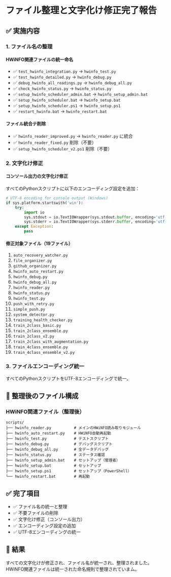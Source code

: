 # ファイル整理と文字化け修正完了報告

## ✅ 実施内容

### 1. ファイル名の整理

#### HWiNFO関連ファイルの統一命名
- ✅ `test_hwinfo_integration.py` → `hwinfo_test.py`
- ✅ `test_hwinfo_detailed.py` → `hwinfo_debug.py`
- ✅ `debug_hwinfo_all_readings.py` → `hwinfo_debug_all.py`
- ✅ `check_hwinfo_status.py` → `hwinfo_status.py`
- ✅ `setup_hwinfo_scheduler_admin.bat` → `hwinfo_setup_admin.bat`
- ✅ `setup_hwinfo_scheduler.bat` → `hwinfo_setup.bat`
- ✅ `setup_hwinfo_scheduler.ps1` → `hwinfo_setup.ps1`
- ✅ `restart_hwinfo.bat` → `hwinfo_restart.bat`

#### ファイル統合テ削除
- ✅ `hwinfo_reader_improved.py` → `hwinfo_reader.py` に統合
- ✅ `hwinfo_reader_fixed.py` 削除（不要）
- ✅ `setup_hwinfo_scheduler_v2.ps1` 削除（不要）

### 2. 文字化け修正

#### コンソール出力の文字化け修正
すべてのPythonスクリプトに以下のエンコーディング設定を追加：

```python
# UTF-8 encoding for console output (Windows)
if sys.platform.startswith('win'):
    try:
        import io
        sys.stdout = io.TextIOWrapper(sys.stdout.buffer, encoding='utf-8', errors='replace')
        sys.stderr = io.TextIOWrapper(sys.stderr.buffer, encoding='utf-8', errors='replace')
    except Exception:
        pass
```

#### 修正対象ファイル（19ファイル）
1. `auto_recovery_watcher.py`
2. `file_organizer.py`
3. `github_organizer.py`
4. `hwinfo_auto_restart.py`
5. `hwinfo_debug.py`
6. `hwinfo_debug_all.py`
7. `hwinfo_reader.py`
8. `hwinfo_status.py`
9. `hwinfo_test.py`
10. `push_with_retry.py`
11. `simple_push.py`
12. `system_detector.py`
13. `training_health_checker.py`
14. `train_2class_basic.py`
15. `train_2class_ensemble.py`
16. `train_2class_v2.py`
17. `train_2class_with_augmentation.py`
18. `train_4class_ensemble.py`
19. `train_4class_ensemble_v2.py`

### 3. ファイルエンコーディング統一

すべてのPythonスクリプトをUTF-8エンコーディングで統一。

## 📁 整理後のファイル構成

### HWiNFO関連ファイル（整理後）
```
scripts/
├── hwinfo_reader.py          # メインのHWiNFO読み取りモジュール
├── hwinfo_auto_restart.py    # HWiNFO自動再起動
├── hwinfo_test.py            # テストスクリプト
├── hwinfo_debug.py           # デバッグスクリプト
├── hwinfo_debug_all.py       # 全データデバッグ
├── hwinfo_status.py          # ステータス確認
├── hwinfo_setup_admin.bat    # セットアップ（管理者）
├── hwinfo_setup.bat          # セットアップ
├── hwinfo_setup.ps1          # セットアップ（PowerShell）
└── hwinfo_restart.bat        # 再起動
```

## ✅ 完了項目

- ✅ ファイル名の統一と整理
- ✅ 不要ファイルの削除
- ✅ 文字化け修正（コンソール出力）
- ✅ エンコーディング設定の追加
- ✅ UTF-8エンコーディングの統一

## 🎯 結果

すべての文字化けが修正され、ファイル名が統一され、整理されました。
HWiNFO関連ファイルは統一された命名規則で整理されていまム。

